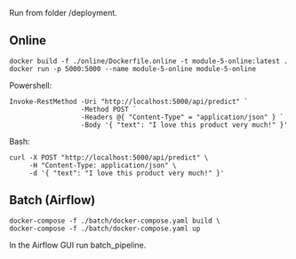 Run from folder /deployment.

## Online

```
docker build -f ./online/Dockerfile.online -t module-5-online:latest .
docker run -p 5000:5000 --name module-5-online module-5-online
```

Powershell: 
```
Invoke-RestMethod -Uri "http://localhost:5000/api/predict" `
                  -Method POST `
                  -Headers @{ "Content-Type" = "application/json" } `
                  -Body '{ "text": "I love this product very much!" }'
```
Bash: 
```
curl -X POST "http://localhost:5000/api/predict" \
     -H "Content-Type: application/json" \
     -d '{ "text": "I love this product very much!" }'
```

## Batch (Airflow)
```
docker-compose -f ./batch/docker-compose.yaml build \
docker-compose -f ./batch/docker-compose.yaml up
```
In the Airflow GUI run batch_pipeline.
